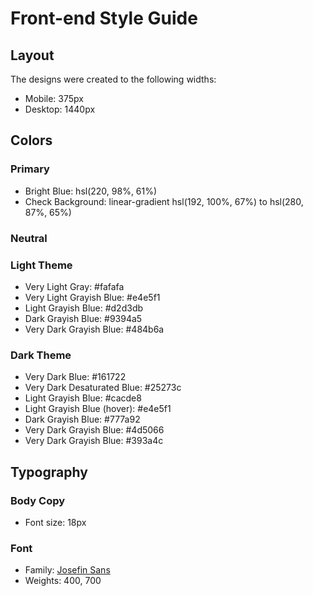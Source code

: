 # Front-end Style Guide

## Layout

The designs were created to the following widths:

- Mobile: 375px
- Desktop: 1440px

## Colors

### Primary

- Bright Blue: hsl(220, 98%, 61%)
- Check Background: linear-gradient hsl(192, 100%, 67%) to hsl(280, 87%, 65%)

### Neutral

### Light Theme

- Very Light Gray: #fafafa
- Very Light Grayish Blue: #e4e5f1
- Light Grayish Blue: #d2d3db
- Dark Grayish Blue: #9394a5
- Very Dark Grayish Blue: #484b6a

### Dark Theme

- Very Dark Blue: #161722
- Very Dark Desaturated Blue: #25273c
- Light Grayish Blue: #cacde8
- Light Grayish Blue (hover): #e4e5f1
- Dark Grayish Blue: #777a92
- Very Dark Grayish Blue: #4d5066
- Very Dark Grayish Blue: #393a4c

## Typography

### Body Copy

- Font size: 18px

### Font

- Family: [Josefin Sans](https://fonts.google.com/specimen/Josefin+Sans)
- Weights: 400, 700
